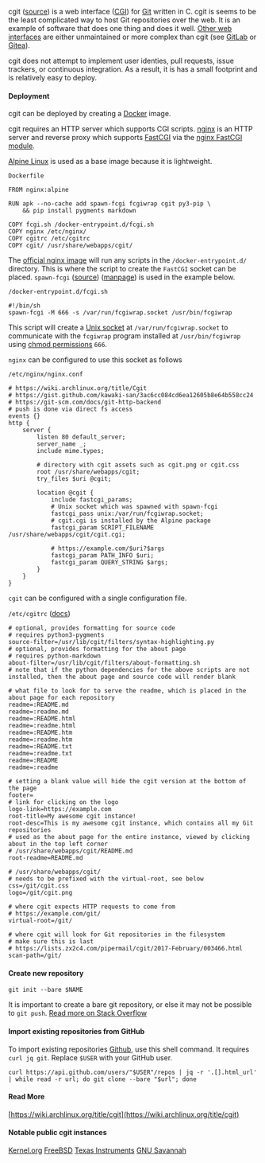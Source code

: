 cgit ([source](https://git.zx2c4.com/cgit/)) is a web interface ([CGI](https://en.wikipedia.org/wiki/Common_Gateway_Interface)) for [Git](https://git-scm.com/) written in C. cgit is seems to be the least complicated way to host Git repositories over the web. It is an example of software that does one thing and does it well. [Other web interfaces](https://git.wiki.kernel.org/index.php/Interfaces,_frontends,_and_tools#Web_Interfaces) are either unmaintained or more complex than cgit (see [GitLab](https://about.gitlab.com/) or [Gitea](https://gitea.com/)). 

cgit does not attempt to implement user identies, pull requests, issue trackers, or continuous integration. As a result, it is has a small footprint and is relatively easy to deploy.

#### Deployment

cgit can be deployed by creating a [Docker](https://docs.docker.com/get-started/overview/) image.

cgit requires an HTTP server which supports CGI scripts. [nginx](https://nginx.org/en/) is an HTTP server and reverse proxy which supports [FastCGI](https://en.wikipedia.org/wiki/FastCGI) via the [nginx FastCGI module](https://nginx.org/en/docs/http/ngx_http_fastcgi_module.html).

[Alpine Linux](https://www.alpinelinux.org/) is used as a base image because it is lightweight.

`Dockerfile`
```
FROM nginx:alpine

RUN apk --no-cache add spawn-fcgi fcgiwrap cgit py3-pip \
    && pip install pygments markdown

COPY fcgi.sh /docker-entrypoint.d/fcgi.sh
COPY nginx /etc/nginx/
COPY cgitrc /etc/cgitrc
COPY cgit/ /usr/share/webapps/cgit/
```

The [official nginx image](https://hub.docker.com/_/nginx/) will run any scripts in the `/docker-entrypoint.d/` directory. This is where the script to create the `FastCGI` socket can be placed. `spawn-fcgi` ([source](https://redmine.lighttpd.net/projects/spawn-fcgi)) ([manpage](https://linux.die.net/man/1/spawn-fcgi)) is used in the example below.

`/docker-entrypoint.d/fcgi.sh`
```
#!/bin/sh
spawn-fcgi -M 666 -s /var/run/fcgiwrap.socket /usr/bin/fcgiwrap
```
This script will create a [Unix socket](https://en.wikipedia.org/wiki/Unix_domain_socket) at `/var/run/fcgiwrap.socket` to communicate with the `fcgiwrap` program installed at `/usr/bin/fcgiwrap` using [chmod permissions](https://linux.die.net/man/1/chmod) `666`.

`nginx` can be configured to use this socket as follows

`/etc/nginx/nginx.conf`
```
# https://wiki.archlinux.org/title/Cgit
# https://gist.github.com/kawaki-san/3ac6cc084cd6ea12605b8e64b558cc24
# https://git-scm.com/docs/git-http-backend
# push is done via direct fs access
events {}
http {
    server {
        listen 80 default_server;
        server_name _;
        include mime.types;

        # directory with cgit assets such as cgit.png or cgit.css
        root /usr/share/webapps/cgit;
        try_files $uri @cgit;

        location @cgit {
            include fastcgi_params;
            # Unix socket which was spawned with spawn-fcgi
            fastcgi_pass unix:/var/run/fcgiwrap.socket;
            # cgit.cgi is installed by the Alpine package
            fastcgi_param SCRIPT_FILENAME /usr/share/webapps/cgit/cgit.cgi;
            
            # https://example.com/$uri?$args
            fastcgi_param PATH_INFO $uri;
            fastcgi_param QUERY_STRING $args;
        }
    }
}
```

`cgit` can be configured with a single configuration file.

`/etc/cgitrc` ([docs](https://git.zx2c4.com/cgit/tree/cgitrc.5.txt))
```
# optional, provides formatting for source code
# requires python3-pygments
source-filter=/usr/lib/cgit/filters/syntax-highlighting.py
# optional, provides formatting for the about page
# requires python-markdown
about-filter=/usr/lib/cgit/filters/about-formatting.sh
# note that if the python dependencies for the above scripts are not installed, then the about page and source code will render blank

# what file to look for to serve the readme, which is placed in the about page for each repository
readme=:README.md
readme=:readme.md
readme=:README.html
readme=:readme.html
readme=:README.htm
readme=:readme.htm
readme=:README.txt
readme=:readme.txt
readme=:README
readme=:readme

# setting a blank value will hide the cgit version at the bottom of the page
footer=
# link for clicking on the logo
logo-link=https://example.com
root-title=My awesome cgit instance!
root-desc=This is my awesome cgit instance, which contains all my Git repositories
# used as the about page for the entire instance, viewed by clicking about in the top left corner
# /usr/share/webapps/cgit/README.md
root-readme=README.md

# /usr/share/webapps/cgit/
# needs to be prefixed with the virtual-root, see below
css=/git/cgit.css
logo=/git/cgit.png

# where cgit expects HTTP requests to come from
# https://example.com/git/
virtual-root=/git/

# where cgit will look for Git repositories in the filesystem
# make sure this is last
# https://lists.zx2c4.com/pipermail/cgit/2017-February/003466.html
scan-path=/git/
```


#### Create new repository
`git init --bare $NAME`

It is important to create a bare git repository, or else it may not be possible to `git push`.
[Read more on Stack Overflow](https://stackoverflow.com/questions/5540883/whats-the-practical-difference-between-a-bare-and-non-bare-repository)

#### Import existing repositories from GitHub
To import existing repositories [Github](https://github.com/), use this shell command. It requires `curl jq git`. Replace `$USER` with your GitHub user.


`curl https://api.github.com/users/"$USER"/repos | jq -r '.[].html_url' | while read -r url; do git clone --bare "$url"; done`

#### Read More
[https://wiki.archlinux.org/title/cgit](https://wiki.archlinux.org/title/cgit)

#### Notable public cgit instances
[Kernel.org](https://git.kernel.org/pub/scm/)
[FreeBSD](https://cgit.freebsd.org/)
[Texas Instruments](https://git.ti.com/cgit)
[GNU Savannah](https://git.savannah.gnu.org/cgit/)

